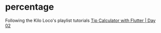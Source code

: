 # percentage

Following the Kilo Loco's playlist tutorials [Tip Calculator with Flutter | Day 02 ](https://www.youtube.com/watch?v=Dif19S_p5fk&list=PL5h37q2DJtAP36eI9j9yKxbZBASUMb9eZ&index=5)
